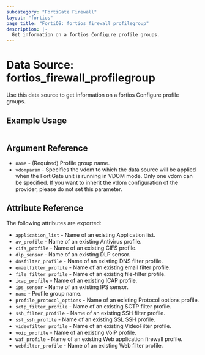 ```yaml
---
subcategory: "FortiGate Firewall"
layout: "fortios"
page_title: "FortiOS: fortios_firewall_profilegroup"
description: |-
  Get information on a fortios Configure profile groups.
---
```


# Data Source: fortios_firewall_profilegroup
Use this data source to get information on a fortios Configure profile groups.


## Example Usage

```hcl

```

## Argument Reference

* `name` - (Required) Profile group name.
* `vdomparam` - Specifies the vdom to which the data source will be applied when the FortiGate unit is running in VDOM mode. Only one vdom can be specified. If you want to inherit the vdom configuration of the provider, please do not set this parameter.

## Attribute Reference

The following attributes are exported:

* `application_list` - Name of an existing Application list.
* `av_profile` - Name of an existing Antivirus profile.
* `cifs_profile` - Name of an existing CIFS profile.
* `dlp_sensor` - Name of an existing DLP sensor.
* `dnsfilter_profile` - Name of an existing DNS filter profile.
* `emailfilter_profile` - Name of an existing email filter profile.
* `file_filter_profile` - Name of an existing file-filter profile.
* `icap_profile` - Name of an existing ICAP profile.
* `ips_sensor` - Name of an existing IPS sensor.
* `name` - Profile group name.
* `profile_protocol_options` - Name of an existing Protocol options profile.
* `sctp_filter_profile` - Name of an existing SCTP filter profile.
* `ssh_filter_profile` - Name of an existing SSH filter profile.
* `ssl_ssh_profile` - Name of an existing SSL SSH profile.
* `videofilter_profile` - Name of an existing VideoFilter profile.
* `voip_profile` - Name of an existing VoIP profile.
* `waf_profile` - Name of an existing Web application firewall profile.
* `webfilter_profile` - Name of an existing Web filter profile.
